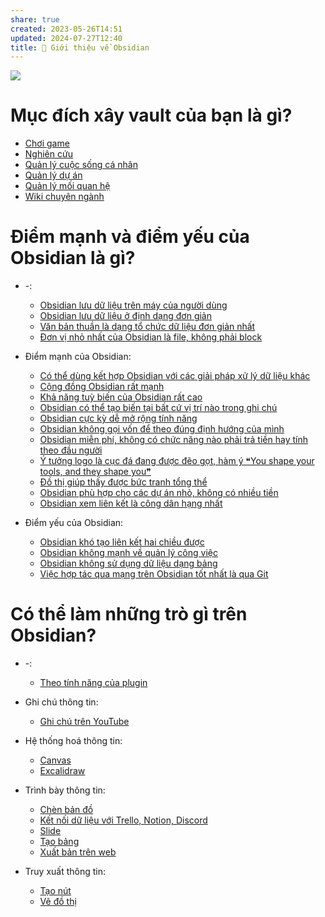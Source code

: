 ```yaml
---
share: true
created: 2023-05-26T14:51
updated: 2024-07-27T12:40
title: 💎 Giới thiệu về Obsidian
---
```

![](https://obsidian.md/images/screenshot-1.0-hero-combo.png) 
# Mục đích xây vault của bạn là gì?
- [Chơi game](./Theo%20m%E1%BB%A5c%20%C4%91%C3%ADch%20x%C3%A2y%20d%E1%BB%B1ng%20vault/Ch%C6%A1i%20game.md)
- [Nghiên cứu](./Theo%20m%E1%BB%A5c%20%C4%91%C3%ADch%20x%C3%A2y%20d%E1%BB%B1ng%20vault/Nghi%C3%AAn%20c%E1%BB%A9u.md)
- [Quản lý cuộc sống cá nhân](./Theo%20m%E1%BB%A5c%20%C4%91%C3%ADch%20x%C3%A2y%20d%E1%BB%B1ng%20vault/Qu%E1%BA%A3n%20l%C3%BD%20cu%E1%BB%99c%20s%E1%BB%91ng%20c%C3%A1%20nh%C3%A2n.md)
- [Quản lý dự án](./Theo%20m%E1%BB%A5c%20%C4%91%C3%ADch%20x%C3%A2y%20d%E1%BB%B1ng%20vault/Qu%E1%BA%A3n%20l%C3%BD%20d%E1%BB%B1%20%C3%A1n.md)
- [Quản lý mối quan hệ](./Theo%20m%E1%BB%A5c%20%C4%91%C3%ADch%20x%C3%A2y%20d%E1%BB%B1ng%20vault/Qu%E1%BA%A3n%20l%C3%BD%20m%E1%BB%91i%20quan%20h%E1%BB%87.md)
- [Wiki chuyên ngành](./Theo%20m%E1%BB%A5c%20%C4%91%C3%ADch%20x%C3%A2y%20d%E1%BB%B1ng%20vault/Wiki%20chuy%C3%AAn%20ng%C3%A0nh.md)

# Điểm mạnh và điểm yếu của Obsidian là gì?
- \-: 
    - [Obsidian lưu dữ liệu trên máy của người dùng](./M%C3%B4%20t%E1%BA%A3%20v%E1%BB%81%20Obsidian/Obsidian%20l%C6%B0u%20d%E1%BB%AF%20li%E1%BB%87u%20tr%C3%AAn%20m%C3%A1y%20c%E1%BB%A7a%20ng%C6%B0%E1%BB%9Di%20d%C3%B9ng.md)
    - [Obsidian lưu dữ liệu ở định dạng đơn giản](./M%C3%B4%20t%E1%BA%A3%20v%E1%BB%81%20Obsidian/Obsidian%20l%C6%B0u%20d%E1%BB%AF%20li%E1%BB%87u%20%E1%BB%9F%20%C4%91%E1%BB%8Bnh%20d%E1%BA%A1ng%20%C4%91%C6%A1n%20gi%E1%BA%A3n.md)
    - [Văn bản thuần là dạng tổ chức dữ liệu đơn giản nhất](./M%C3%B4%20t%E1%BA%A3%20v%E1%BB%81%20Obsidian/V%C4%83n%20b%E1%BA%A3n%20thu%E1%BA%A7n%20l%C3%A0%20d%E1%BA%A1ng%20t%E1%BB%95%20ch%E1%BB%A9c%20d%E1%BB%AF%20li%E1%BB%87u%20%C4%91%C6%A1n%20gi%E1%BA%A3n%20nh%E1%BA%A5t.md)
    - [Đơn vị nhỏ nhất của Obsidian là file, không phải block](./M%C3%B4%20t%E1%BA%A3%20v%E1%BB%81%20Obsidian/%C4%90%C6%A1n%20v%E1%BB%8B%20nh%E1%BB%8F%20nh%E1%BA%A5t%20c%E1%BB%A7a%20Obsidian%20l%C3%A0%20file,%20kh%C3%B4ng%20ph%E1%BA%A3i%20block.md)

- Điểm mạnh của Obsidian: 
    - [Có thể dùng kết hợp Obsidian với các giải pháp xử lý dữ liệu khác](./M%C3%B4%20t%E1%BA%A3%20v%E1%BB%81%20Obsidian/%C4%90i%E1%BB%83m%20m%E1%BA%A1nh%20c%E1%BB%A7a%20Obsidian/C%C3%B3%20th%E1%BB%83%20d%C3%B9ng%20k%E1%BA%BFt%20h%E1%BB%A3p%20Obsidian%20v%E1%BB%9Bi%20c%C3%A1c%20gi%E1%BA%A3i%20ph%C3%A1p%20x%E1%BB%AD%20l%C3%BD%20d%E1%BB%AF%20li%E1%BB%87u%20kh%C3%A1c.md)
    - [Cộng đồng Obsidian rất mạnh](./M%C3%B4%20t%E1%BA%A3%20v%E1%BB%81%20Obsidian/%C4%90i%E1%BB%83m%20m%E1%BA%A1nh%20c%E1%BB%A7a%20Obsidian/C%E1%BB%99ng%20%C4%91%E1%BB%93ng%20Obsidian%20r%E1%BA%A5t%20m%E1%BA%A1nh.md)
    - [Khả năng tuỳ biến của Obsidian rất cao](./M%C3%B4%20t%E1%BA%A3%20v%E1%BB%81%20Obsidian/%C4%90i%E1%BB%83m%20m%E1%BA%A1nh%20c%E1%BB%A7a%20Obsidian/Kh%E1%BA%A3%20n%C4%83ng%20tu%E1%BB%B3%20bi%E1%BA%BFn%20c%E1%BB%A7a%20Obsidian%20r%E1%BA%A5t%20cao.md)
    - [Obsidian có thể tạo biến tại bất cứ vị trí nào trong ghi chú](./M%C3%B4%20t%E1%BA%A3%20v%E1%BB%81%20Obsidian/%C4%90i%E1%BB%83m%20m%E1%BA%A1nh%20c%E1%BB%A7a%20Obsidian/Obsidian%20c%C3%B3%20th%E1%BB%83%20t%E1%BA%A1o%20bi%E1%BA%BFn%20t%E1%BA%A1i%20b%E1%BA%A5t%20c%E1%BB%A9%20v%E1%BB%8B%20tr%C3%AD%20n%C3%A0o%20trong%20ghi%20ch%C3%BA.md)
    - [Obsidian cực kỳ dễ mở rộng tính năng](./M%C3%B4%20t%E1%BA%A3%20v%E1%BB%81%20Obsidian/%C4%90i%E1%BB%83m%20m%E1%BA%A1nh%20c%E1%BB%A7a%20Obsidian/Obsidian%20c%E1%BB%B1c%20k%E1%BB%B3%20d%E1%BB%85%20m%E1%BB%9F%20r%E1%BB%99ng%20t%C3%ADnh%20n%C4%83ng.md)
    - [Obsidian không gọi vốn để theo đúng định hướng của mình](./M%C3%B4%20t%E1%BA%A3%20v%E1%BB%81%20Obsidian/%C4%90i%E1%BB%83m%20m%E1%BA%A1nh%20c%E1%BB%A7a%20Obsidian/Obsidian%20kh%C3%B4ng%20g%E1%BB%8Di%20v%E1%BB%91n%20%C4%91%E1%BB%83%20theo%20%C4%91%C3%BAng%20%C4%91%E1%BB%8Bnh%20h%C6%B0%E1%BB%9Bng%20c%E1%BB%A7a%20m%C3%ACnh.md)
    - [Obsidian miễn phí, không có chức năng nào phải trả tiền hay tính theo đầu người](./M%C3%B4%20t%E1%BA%A3%20v%E1%BB%81%20Obsidian/%C4%90i%E1%BB%83m%20m%E1%BA%A1nh%20c%E1%BB%A7a%20Obsidian/Obsidian%20mi%E1%BB%85n%20ph%C3%AD,%20kh%C3%B4ng%20c%C3%B3%20ch%E1%BB%A9c%20n%C4%83ng%20n%C3%A0o%20ph%E1%BA%A3i%20tr%E1%BA%A3%20ti%E1%BB%81n%20hay%20t%C3%ADnh%20theo%20%C4%91%E1%BA%A7u%20ng%C6%B0%E1%BB%9Di.md)
    - [Ý tưởng logo là cục đá đang được đẽo gọt, hàm ý ❝You shape your tools, and they shape you❞](./M%C3%B4%20t%E1%BA%A3%20v%E1%BB%81%20Obsidian/%C4%90i%E1%BB%83m%20m%E1%BA%A1nh%20c%E1%BB%A7a%20Obsidian/%C3%9D%20t%C6%B0%E1%BB%9Fng%20logo%20l%C3%A0%20c%E1%BB%A5c%20%C4%91%C3%A1%20%C4%91ang%20%C4%91%C6%B0%E1%BB%A3c%20%C4%91%E1%BA%BDo%20g%E1%BB%8Dt,%20h%C3%A0m%20%C3%BD%20%E2%9D%9DYou%20shape%20your%20tools,%20and%20they%20shape%20you%E2%9D%9E.md)
    - [Đồ thị giúp thấy được bức tranh tổng thể](./M%C3%B4%20t%E1%BA%A3%20v%E1%BB%81%20Obsidian/%C4%90i%E1%BB%83m%20m%E1%BA%A1nh%20c%E1%BB%A7a%20Obsidian/%C4%90%E1%BB%93%20th%E1%BB%8B%20gi%C3%BAp%20th%E1%BA%A5y%20%C4%91%C6%B0%E1%BB%A3c%20b%E1%BB%A9c%20tranh%20t%E1%BB%95ng%20th%E1%BB%83.md)
    - [Obsidian phù hợp cho các dự án nhỏ, không có nhiều tiền](./M%C3%B4%20t%E1%BA%A3%20v%E1%BB%81%20Obsidian/%C4%90i%E1%BB%83m%20m%E1%BA%A1nh%20c%E1%BB%A7a%20Obsidian/Obsidian%20ph%C3%B9%20h%E1%BB%A3p%20cho%20c%C3%A1c%20d%E1%BB%B1%20%C3%A1n%20nh%E1%BB%8F,%20kh%C3%B4ng%20c%C3%B3%20nhi%E1%BB%81u%20ti%E1%BB%81n.md)
    - [Obsidian xem liên kết là công dân hạng nhất](./M%C3%B4%20t%E1%BA%A3%20v%E1%BB%81%20Obsidian/%C4%90i%E1%BB%83m%20m%E1%BA%A1nh%20c%E1%BB%A7a%20Obsidian/Obsidian%20xem%20li%C3%AAn%20k%E1%BA%BFt%20l%C3%A0%20c%C3%B4ng%20d%C3%A2n%20h%E1%BA%A1ng%20nh%E1%BA%A5t.md)

- Điểm yếu của Obsidian: 
    - [Obsidian khó tạo liên kết hai chiều được](./M%C3%B4%20t%E1%BA%A3%20v%E1%BB%81%20Obsidian/%C4%90i%E1%BB%83m%20y%E1%BA%BFu%20c%E1%BB%A7a%20Obsidian/Obsidian%20kh%C3%B3%20t%E1%BA%A1o%20li%C3%AAn%20k%E1%BA%BFt%20hai%20chi%E1%BB%81u%20%C4%91%C6%B0%E1%BB%A3c.md)
    - [Obsidian không mạnh về quản lý công việc](./M%C3%B4%20t%E1%BA%A3%20v%E1%BB%81%20Obsidian/%C4%90i%E1%BB%83m%20y%E1%BA%BFu%20c%E1%BB%A7a%20Obsidian/Obsidian%20kh%C3%B4ng%20m%E1%BA%A1nh%20v%E1%BB%81%20qu%E1%BA%A3n%20l%C3%BD%20c%C3%B4ng%20vi%E1%BB%87c.md)
    - [Obsidian không sử dụng dữ liệu dạng bảng](./M%C3%B4%20t%E1%BA%A3%20v%E1%BB%81%20Obsidian/%C4%90i%E1%BB%83m%20y%E1%BA%BFu%20c%E1%BB%A7a%20Obsidian/Obsidian%20kh%C3%B4ng%20s%E1%BB%AD%20d%E1%BB%A5ng%20d%E1%BB%AF%20li%E1%BB%87u%20d%E1%BA%A1ng%20b%E1%BA%A3ng.md)
    - [Việc hợp tác qua mạng trên Obsidian tốt nhất là qua Git](./M%C3%B4%20t%E1%BA%A3%20v%E1%BB%81%20Obsidian/%C4%90i%E1%BB%83m%20y%E1%BA%BFu%20c%E1%BB%A7a%20Obsidian/Vi%E1%BB%87c%20h%E1%BB%A3p%20t%C3%A1c%20qua%20m%E1%BA%A1ng%20tr%C3%AAn%20Obsidian%20t%E1%BB%91t%20nh%E1%BA%A5t%20l%C3%A0%20qua%20Git.md)



# Có thể làm những trò gì trên Obsidian?
- \-: 
    - [Theo tính năng của plugin](./Theo%20t%C3%ADnh%20n%C4%83ng%20c%E1%BB%A7a%20plugin/index.md)

-  Ghi chú thông tin: 
    - [Ghi chú trên YouTube](./Theo%20t%C3%ADnh%20n%C4%83ng%20c%E1%BB%A7a%20plugin/1.%20Ghi%20ch%C3%BA%20th%C3%B4ng%20tin/Ghi%20ch%C3%BA%20tr%C3%AAn%20YouTube.md)

-  Hệ thống hoá thông tin: 
    - [Canvas](./Theo%20t%C3%ADnh%20n%C4%83ng%20c%E1%BB%A7a%20plugin/2.%20H%E1%BB%87%20th%E1%BB%91ng%20ho%C3%A1%20th%C3%B4ng%20tin/Canvas.md)
    - [Excalidraw](./Theo%20t%C3%ADnh%20n%C4%83ng%20c%E1%BB%A7a%20plugin/2.%20H%E1%BB%87%20th%E1%BB%91ng%20ho%C3%A1%20th%C3%B4ng%20tin/Excalidraw)

-  Trình bày thông tin: 
    - [Chèn bản đồ](./Theo%20t%C3%ADnh%20n%C4%83ng%20c%E1%BB%A7a%20plugin/4.%20Tr%C3%ACnh%20b%C3%A0y%20th%C3%B4ng%20tin/Ch%C3%A8n%20b%E1%BA%A3n%20%C4%91%E1%BB%93.md)
    - [Kết nối dữ liệu với Trello, Notion, Discord](./Theo%20t%C3%ADnh%20n%C4%83ng%20c%E1%BB%A7a%20plugin/4.%20Tr%C3%ACnh%20b%C3%A0y%20th%C3%B4ng%20tin/K%E1%BA%BFt%20n%E1%BB%91i%20d%E1%BB%AF%20li%E1%BB%87u%20v%E1%BB%9Bi%20Trello,%20Notion,%20Discord.md)
    - [Slide](./Theo%20t%C3%ADnh%20n%C4%83ng%20c%E1%BB%A7a%20plugin/4.%20Tr%C3%ACnh%20b%C3%A0y%20th%C3%B4ng%20tin/Slide.md)
    - [Tạo bảng](./Theo%20t%C3%ADnh%20n%C4%83ng%20c%E1%BB%A7a%20plugin/4.%20Tr%C3%ACnh%20b%C3%A0y%20th%C3%B4ng%20tin/T%E1%BA%A1o%20b%E1%BA%A3ng.md)
    - [Xuất bản trên web](./Theo%20t%C3%ADnh%20n%C4%83ng%20c%E1%BB%A7a%20plugin/4.%20Tr%C3%ACnh%20b%C3%A0y%20th%C3%B4ng%20tin/Xu%E1%BA%A5t%20b%E1%BA%A3n%20tr%C3%AAn%20web.md)

-  Truy xuất thông tin: 
    - [Tạo nút](./Theo%20t%C3%ADnh%20n%C4%83ng%20c%E1%BB%A7a%20plugin/3.%20Truy%20xu%E1%BA%A5t%20th%C3%B4ng%20tin/T%E1%BA%A1o%20n%C3%BAt.md)
    - [Vẽ đồ thị](./Theo%20t%C3%ADnh%20n%C4%83ng%20c%E1%BB%A7a%20plugin/3.%20Truy%20xu%E1%BA%A5t%20th%C3%B4ng%20tin/V%E1%BA%BD%20%C4%91%E1%BB%93%20th%E1%BB%8B.md)


